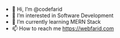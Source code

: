 - 👋 Hi, I’m @codefarid
- 👀 I’m interested in Software Development
- 🌱 I’m currently learning MERN Stack
- 📫 How to reach me https://webfarid.com

